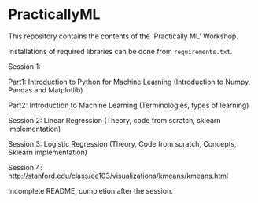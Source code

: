 # PracticallyML
This repository contains the contents of the 'Practically ML' Workshop.

Installations of required libraries can be done from ```requirements.txt```.

Session 1: 

Part1: Introduction to Python for Machine Learning (Introduction to Numpy, Pandas and Matplotlib)

Part2: Introduction to Machine Learning (Terminologies, types of learning)

Session 2: Linear Regression (Theory, code from scratch, sklearn implementation)

Session 3: Logistic Regression (Theory, Code from scratch, Concepts, Sklearn implementation)

Session 4: 
http://stanford.edu/class/ee103/visualizations/kmeans/kmeans.html

Incomplete README, completion after the session.
